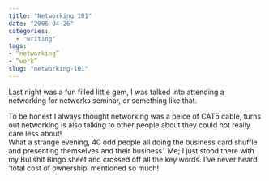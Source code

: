 ```yaml
---
title: "Networking 101"
date: "2006-04-26"
categories: 
  - "writing"
tags:
- “networking”
- “work”
slug: "networking-101"
---
```


Last night was a fun filled little gem, I was talked into attending a networking for networks seminar, or something like that.
  
To be honest I always thought networking was a peice of CAT5 cable, turns out networking is also talking to other people about they could not really care less about!  
What a strange evening, 40 odd people all doing the business card shuffle and presenting themselves and their business’. Me; I just stood there with my Bullshit Bingo sheet and crossed off all the key words. I’ve never heard ‘total cost of ownership’ mentioned so much!
